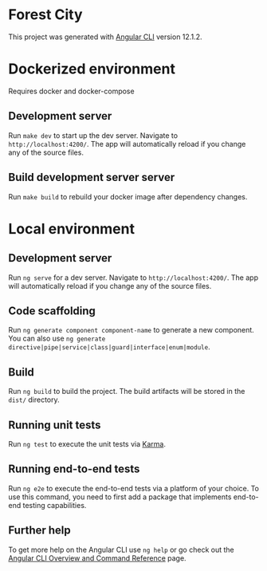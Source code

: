 # Forest City

This project was generated with [Angular CLI](https://github.com/angular/angular-cli) version 12.1.2.

# Dockerized environment

Requires docker and docker-compose

## Development server

Run `make dev` to start up the dev server. Navigate to `http://localhost:4200/`. The app will automatically reload if you change any of the source files.

## Build development server server

Run `make build` to rebuild your docker image after dependency changes.

# Local environment

## Development server

Run `ng serve` for a dev server. Navigate to `http://localhost:4200/`. The app will automatically reload if you change any of the source files.

## Code scaffolding

Run `ng generate component component-name` to generate a new component. You can also use `ng generate directive|pipe|service|class|guard|interface|enum|module`.

## Build

Run `ng build` to build the project. The build artifacts will be stored in the `dist/` directory.

## Running unit tests

Run `ng test` to execute the unit tests via [Karma](https://karma-runner.github.io).

## Running end-to-end tests

Run `ng e2e` to execute the end-to-end tests via a platform of your choice. To use this command, you need to first add a package that implements end-to-end testing capabilities.

## Further help

To get more help on the Angular CLI use `ng help` or go check out the [Angular CLI Overview and Command Reference](https://angular.io/cli) page.

